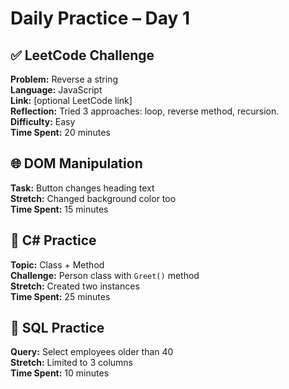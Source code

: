 # Daily Practice – Day 1

## ✅ LeetCode Challenge

**Problem:** Reverse a string  
**Language:** JavaScript  
**Link:** [optional LeetCode link]  
**Reflection:** Tried 3 approaches: loop, reverse method, recursion.  
**Difficulty:** Easy  
**Time Spent:** 20 minutes

## 🌐 DOM Manipulation

**Task:** Button changes heading text  
**Stretch:** Changed background color too  
**Time Spent:** 15 minutes

## 🧱 C# Practice

**Topic:** Class + Method  
**Challenge:** Person class with `Greet()` method  
**Stretch:** Created two instances  
**Time Spent:** 25 minutes

## 🧮 SQL Practice

**Query:** Select employees older than 40  
**Stretch:** Limited to 3 columns  
**Time Spent:** 10 minutes
